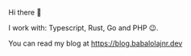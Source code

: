 Hi there 👋

I work with: Typescript, Rust, Go and PHP 😉.

You can read my blog at https://blog.babalolajnr.dev
